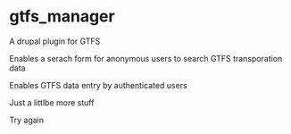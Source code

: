 gtfs_manager
============

A drupal plugin for GTFS

Enables a serach form for anonymous users to search GTFS transporation data

Enables GTFS data entry by authenticated users

Just a littlbe more stuff

Try again
